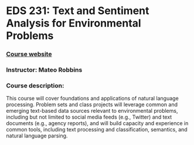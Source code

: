# EDS 231: Text and Sentiment Analysis for Environmental Problems
### [Course website](https://maro406.github.io/EDS_231-text-sentiment/)
### Instructor: Mateo Robbins

### Course description: 
This course will cover foundations and applications of natural language processing. Problem sets and class projects will leverage common and emerging text-based data sources relevant to environmental problems, including but not limited to social media feeds (e.g., Twitter) and text documents (e.g., agency reports), and will build capacity and experience in common tools, including text processing and classification, semantics, and natural language parsing.
